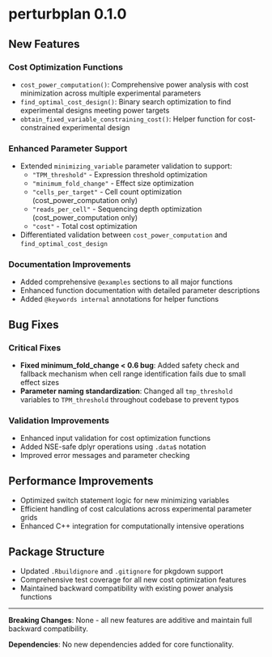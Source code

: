 # perturbplan 0.1.0

## New Features

### Cost Optimization Functions
- `cost_power_computation()`: Comprehensive power analysis with cost minimization across multiple experimental parameters
- `find_optimal_cost_design()`: Binary search optimization to find experimental designs meeting power targets
- `obtain_fixed_variable_constraining_cost()`: Helper function for cost-constrained experimental design

### Enhanced Parameter Support
- Extended `minimizing_variable` parameter validation to support:
  - `"TPM_threshold"` - Expression threshold optimization
  - `"minimum_fold_change"` - Effect size optimization
  - `"cells_per_target"` - Cell count optimization (cost_power_computation only)
  - `"reads_per_cell"` - Sequencing depth optimization (cost_power_computation only)
  - `"cost"` - Total cost optimization
- Differentiated validation between `cost_power_computation` and `find_optimal_cost_design`

### Documentation Improvements
- Added comprehensive `@examples` sections to all major functions
- Enhanced function documentation with detailed parameter descriptions
- Added `@keywords internal` annotations for helper functions

## Bug Fixes

### Critical Fixes
- **Fixed minimum_fold_change < 0.6 bug**: Added safety check and fallback mechanism when cell range identification fails due to small effect sizes
- **Parameter naming standardization**: Changed all `tmp_threshold` variables to `TPM_threshold` throughout codebase to prevent typos

### Validation Improvements
- Enhanced input validation for cost optimization functions
- Added NSE-safe dplyr operations using `.data$` notation
- Improved error messages and parameter checking

## Performance Improvements
- Optimized switch statement logic for new minimizing variables
- Efficient handling of cost calculations across experimental parameter grids
- Enhanced C++ integration for computationally intensive operations

## Package Structure
- Updated `.Rbuildignore` and `.gitignore` for pkgdown support
- Comprehensive test coverage for all new cost optimization features
- Maintained backward compatibility with existing power analysis functions

---

**Breaking Changes**: None - all new features are additive and maintain full backward compatibility.

**Dependencies**: No new dependencies added for core functionality.